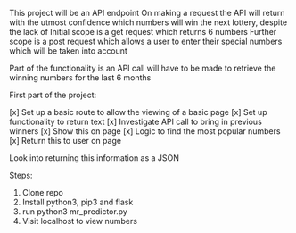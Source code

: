 This project will be an API endpoint
On making a request the API will return with the utmost confidence which numbers will win the next lottery, despite the lack of
Initial scope is a get request which returns 6 numbers
Further scope is a post request which allows a user to enter their special numbers which will be taken into account

Part of the functionality is an API call will have to be made to retrieve the winning numbers for the last 6 months

First part of the project:

[x] Set up a basic route to allow the viewing of a basic page
[x] Set up functionality to return text
[x] Investigate API call to bring in previous winners
[x] Show this on page
[x] Logic to find the most popular numbers
[x] Return this to user on page

Look into returning this information as a JSON

Steps:

1. Clone repo
2. Install python3, pip3 and flask
3. run python3 mr_predictor.py
4. Visit localhost to view numbers
